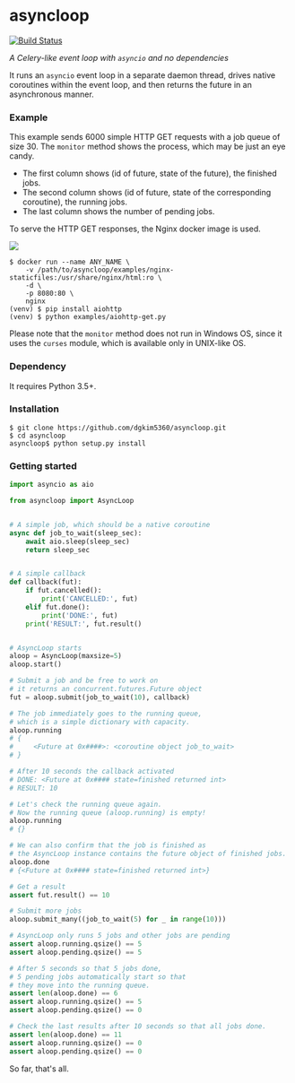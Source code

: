 # asyncloop

[![Build Status](https://travis-ci.org/dgkim5360/asyncloop.svg?branch=master)](https://travis-ci.org/dgkim5360/asyncloop)

*A Celery-like event loop with `asyncio` and no dependencies*

It runs an `asyncio` event loop in a separate daemon thread, drives native coroutines within the event loop, and then returns the future in an asynchronous manner.

### Example

This example sends 6000 simple HTTP GET requests with a job queue of size 30. The `monitor` method shows the process, which may be just an eye candy.

* The first column shows (id of future, state of the future), the finished jobs.
* The second column shows (id of future, state of the corresponding coroutine), the running jobs.
* The last column shows the number of pending jobs.

To serve the HTTP GET responses, the Nginx docker image is used.

<img src="https://cdn.rawgit.com/dgkim5360/asyncloop/1cd1da79/examples/example-aiohttp-get.svg">

```shell
$ docker run --name ANY_NAME \
    -v /path/to/asyncloop/examples/nginx-staticfiles:/usr/share/nginx/html:ro \
    -d \
    -p 8080:80 \
    nginx
(venv) $ pip install aiohttp
(venv) $ python examples/aiohttp-get.py
```

Please note that the `monitor` method does not run in Windows OS, since it uses the `curses` module, which is available only in UNIX-like OS.

### Dependency

It requires Python 3.5+.

### Installation

```shell
$ git clone https://github.com/dgkim5360/asyncloop.git
$ cd asyncloop
asyncloop$ python setup.py install
```

### Getting started

```python
import asyncio as aio

from asyncloop import AsyncLoop


# A simple job, which should be a native coroutine
async def job_to_wait(sleep_sec):
    await aio.sleep(sleep_sec)
    return sleep_sec


# A simple callback
def callback(fut):
    if fut.cancelled():
        print('CANCELLED:', fut)
    elif fut.done():
        print('DONE:', fut)
	print('RESULT:', fut.result()


# AsyncLoop starts
aloop = AsyncLoop(maxsize=5)
aloop.start()

# Submit a job and be free to work on
# it returns an concurrent.futures.Future object
fut = aloop.submit(job_to_wait(10), callback)

# The job immediately goes to the running queue,
# which is a simple dictionary with capacity.
aloop.running
# {
#     <Future at 0x####>: <coroutine object job_to_wait>
# }

# After 10 seconds the callback activated
# DONE: <Future at 0x#### state=finished returned int>
# RESULT: 10

# Let's check the running queue again.
# Now the running queue (aloop.running) is empty!
aloop.running
# {}

# We can also confirm that the job is finished as
# the AsyncLoop instance contains the future object of finished jobs.
aloop.done
# {<Future at 0x#### state=finished returned int>}

# Get a result
assert fut.result() == 10

# Submit more jobs
aloop.submit_many((job_to_wait(5) for _ in range(10)))

# AsyncLoop only runs 5 jobs and other jobs are pending
assert aloop.running.qsize() == 5
assert aloop.pending.qsize() == 5

# After 5 seconds so that 5 jobs done,
# 5 pending jobs automatically start so that
# they move into the running queue.
assert len(aloop.done) == 6
assert aloop.running.qsize() == 5
assert aloop.pending.qsize() == 0

# Check the last results after 10 seconds so that all jobs done.
assert len(aloop.done) == 11
assert aloop.running.qsize() == 0
assert aloop.pending.qsize() == 0
```

So far, that's all.
